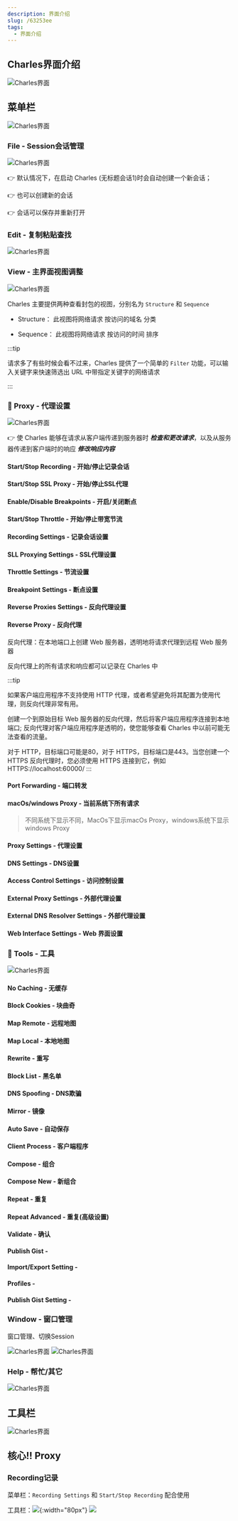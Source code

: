 ```yaml
---
description: 界面介绍
slug: /63253ee
tags: 
  - 界面介绍
---
```




## Charles界面介绍
![Charles界面](@site/static/tips/01.Charles篇/charles1.png)

菜单栏
------
![Charles界面](@site/static/tips/01.Charles篇/charles2.png)


### File - Session会话管理
![Charles界面](@site/static/tips/01.Charles篇/charles4.png)

👉 默认情况下，在启动 Charles (无标题会话1)时会自动创建一个新会话；

👉 也可以创建新的会话

👉 会话可以保存并重新打开



### Edit - 复制粘贴查找
![Charles界面](@site/static/tips/01.Charles篇/charles5.png)



### View - 主界面视图调整
![Charles界面](@site/static/tips/01.Charles篇/charles6.png)

Charles 主要提供两种查看封包的视图，分别名为 `Structure` 和 `Sequence`

- Structure： 此视图将网络请求  按访问的域名  分类

- Sequence： 此视图将网络请求  按访问的时间  排序

:::tip

请求多了有些时候会看不过来，Charles 提供了一个简单的 `Filter` 功能，可以输入关键字来快速筛选出 URL 中带指定关键字的网络请求

:::



### 🐰 Proxy - 代理设置
![Charles界面](@site/static/tips/01.Charles篇/charles7.png)

👉 使 Charles 能够在请求从客户端传递到服务器时 ***检查和更改请求***，以及从服务器传递到客户端时的响应 ***修改响应内容***

#### Start/Stop Recording - 开始/停止记录会话

#### Start/Stop SSL Proxy - 开始/停止SSL代理

#### Enable/Disable Breakpoints - 开启/关闭断点

#### Start/Stop Throttle - 开始/停止带宽节流

#### Recording Settings - 记录会话设置

#### SLL Proxying Settings - SSL代理设置

#### Throttle Settings - 节流设置

#### Breakpoint Settings - 断点设置

#### Reverse Proxies Settings - 反向代理设置

#### Reverse Proxy - 反向代理
反向代理：在本地端口上创建 Web 服务器，透明地将请求代理到远程 Web 服务器

反向代理上的所有请求和响应都可以记录在 Charles 中

:::tip

如果客户端应用程序不支持使用 HTTP 代理，或者希望避免将其配置为使用代理，则反向代理非常有用。

创建一个到原始目标 Web 服务器的反向代理，然后将客户端应用程序连接到本地端口; 反向代理对客户端应用程序是透明的，使您能够查看 Charles 中以前可能无法查看的流量。

对于 HTTP，目标端口可能是80，对于 HTTPS，目标端口是443。当您创建一个 HTTPS 反向代理时，您必须使用 HTTPS 连接到它，例如 HTTPS://localhost:60000/
:::

#### Port Forwarding - 端口转发

#### macOs/windows Proxy - 当前系统下所有请求

> 不同系统下显示不同，MacOs下显示macOs Proxy，windows系统下显示windows Proxy

#### Proxy Settings - 代理设置

#### DNS Settings - DNS设置

#### Access Control Settings - 访问控制设置

#### External Proxy Settings - 外部代理设置

#### External DNS Resolver Settings - 外部代理设置

#### Web Interface Settings - Web 界面设置


### 🐰 Tools - 工具
![Charles界面](@site/static/tips/01.Charles篇/charles8.png)


#### No Caching - 无缓存


#### Block Cookies - 块曲奇


#### Map Remote - 远程地图


#### Map Local - 本地地图


#### Rewrite - 重写


#### Block List - 黑名单


#### DNS Spoofing - DNS欺骗


#### Mirror - 镜像


#### Auto Save - 自动保存


#### Client Process - 客户端程序


#### Compose - 组合

#### Compose New - 新组合

#### Repeat - 重复


#### Repeat Advanced - 重复(高级设置)

#### Validate - 确认

#### Publish Gist - 

#### Import/Export Setting - 

#### Profiles - 

#### Publish Gist Setting - 

<!-- #### Command-line Tools - 命令行工具 -->

### Window - 窗口管理

窗口管理、切换Session

![Charles界面](@site/static/tips/01.Charles篇/charles9.png)
![Charles界面](@site/static/tips/01.Charles篇/charles10.png)



### Help - 帮忙/其它
![Charles界面](@site/static/tips/01.Charles篇/charles11.png)



工具栏
---------------------
![Charles界面](@site/static/tips/01.Charles篇/charles3.png)


## 核心!! Proxy

### Recording记录

菜单栏：`Recording Settings` 和 `Start/Stop Recording` 配合使用

工具栏：![](@site/static/tips/01.Charles篇/charles001.png){:width="80px"} ![](@site/static/tips/01.Charles篇/charles002.png)


